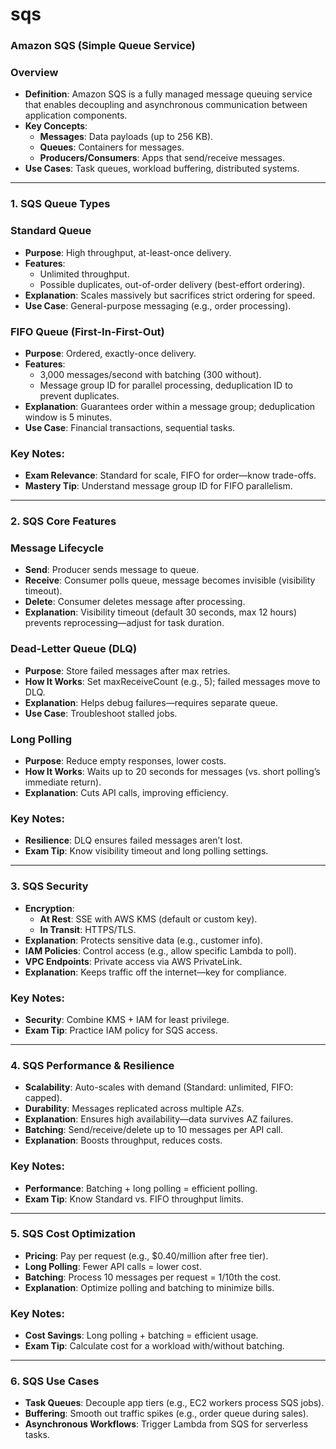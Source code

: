 # sqs

### **Amazon SQS (Simple Queue Service)**

### **Overview**

- **Definition**: Amazon SQS is a fully managed message queuing service that enables decoupling and asynchronous communication between application components.
- **Key Concepts**:
    - **Messages**: Data payloads (up to 256 KB).
    - **Queues**: Containers for messages.
    - **Producers/Consumers**: Apps that send/receive messages.
- **Use Cases**: Task queues, workload buffering, distributed systems.

---

### **1. SQS Queue Types**

### **Standard Queue**

- **Purpose**: High throughput, at-least-once delivery.
- **Features**:
    - Unlimited throughput.
    - Possible duplicates, out-of-order delivery (best-effort ordering).
- **Explanation**: Scales massively but sacrifices strict ordering for speed.
- **Use Case**: General-purpose messaging (e.g., order processing).

### **FIFO Queue (First-In-First-Out)**

- **Purpose**: Ordered, exactly-once delivery.
- **Features**:
    - 3,000 messages/second with batching (300 without).
    - Message group ID for parallel processing, deduplication ID to prevent duplicates.
- **Explanation**: Guarantees order within a message group; deduplication window is 5 minutes.
- **Use Case**: Financial transactions, sequential tasks.

### **Key Notes**:

- **Exam Relevance**: Standard for scale, FIFO for order—know trade-offs.
- **Mastery Tip**: Understand message group ID for FIFO parallelism.

---

### **2. SQS Core Features**

### **Message Lifecycle**

- **Send**: Producer sends message to queue.
- **Receive**: Consumer polls queue, message becomes invisible (visibility timeout).
- **Delete**: Consumer deletes message after processing.
- **Explanation**: Visibility timeout (default 30 seconds, max 12 hours) prevents reprocessing—adjust for task duration.

### **Dead-Letter Queue (DLQ)**

- **Purpose**: Store failed messages after max retries.
- **How It Works**: Set maxReceiveCount (e.g., 5); failed messages move to DLQ.
- **Explanation**: Helps debug failures—requires separate queue.
- **Use Case**: Troubleshoot stalled jobs.

### **Long Polling**

- **Purpose**: Reduce empty responses, lower costs.
- **How It Works**: Waits up to 20 seconds for messages (vs. short polling’s immediate return).
- **Explanation**: Cuts API calls, improving efficiency.

### **Key Notes**:

- **Resilience**: DLQ ensures failed messages aren’t lost.
- **Exam Tip**: Know visibility timeout and long polling settings.

---

### **3. SQS Security**

- **Encryption**:
    - **At Rest**: SSE with AWS KMS (default or custom key).
    - **In Transit**: HTTPS/TLS.
- **Explanation**: Protects sensitive data (e.g., customer info).
- **IAM Policies**: Control access (e.g., allow specific Lambda to poll).
- **VPC Endpoints**: Private access via AWS PrivateLink.
- **Explanation**: Keeps traffic off the internet—key for compliance.

### **Key Notes**:

- **Security**: Combine KMS + IAM for least privilege.
- **Exam Tip**: Practice IAM policy for SQS access.

---

### **4. SQS Performance & Resilience**

- **Scalability**: Auto-scales with demand (Standard: unlimited, FIFO: capped).
- **Durability**: Messages replicated across multiple AZs.
- **Explanation**: Ensures high availability—data survives AZ failures.
- **Batching**: Send/receive/delete up to 10 messages per API call.
- **Explanation**: Boosts throughput, reduces costs.

### **Key Notes**:

- **Performance**: Batching + long polling = efficient polling.
- **Exam Tip**: Know Standard vs. FIFO throughput limits.

---

### **5. SQS Cost Optimization**

- **Pricing**: Pay per request (e.g., $0.40/million after free tier).
- **Long Polling**: Fewer API calls = lower cost.
- **Batching**: Process 10 messages per request = 1/10th the cost.
- **Explanation**: Optimize polling and batching to minimize bills.

### **Key Notes**:

- **Cost Savings**: Long polling + batching = efficient usage.
- **Exam Tip**: Calculate cost for a workload with/without batching.

---

### **6. SQS Use Cases**

- **Task Queues**: Decouple app tiers (e.g., EC2 workers process SQS jobs).
- **Buffering**: Smooth out traffic spikes (e.g., order queue during sales).
- **Asynchronous Workflows**: Trigger Lambda from SQS for serverless tasks.